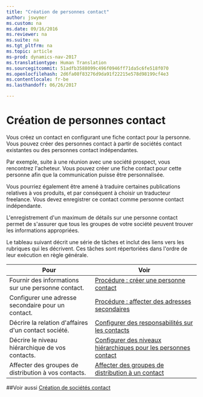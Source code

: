 ```yaml
---
title: "Création de personnes contact"
author: jswymer
ms.custom: na
ms.date: 09/16/2016
ms.reviewer: na
ms.suite: na
ms.tgt_pltfrm: na
ms.topic: article
ms-prod: dynamics-nav-2017
ms.translationtype: Human Translation
ms.sourcegitcommit: 51adfb3588099c496f0946ff71da5c6fe518f070
ms.openlocfilehash: 2d6fa08f83276d9da91f22215e578d98199cf4e3
ms.contentlocale: fr-be
ms.lasthandoff: 06/26/2017

---
```

# <a name="create-contact-persons"></a>Création de personnes contact
Vous créez un contact en configurant une fiche contact pour la personne. Vous pouvez créer des personnes contact à partir de sociétés contact existantes ou des personnes contact indépendantes.

Par exemple, suite à une réunion avec une société prospect, vous rencontrez l'acheteur. Vous pouvez créer une fiche contact pour cette personne afin que la communication puisse être personnalisée.

Vous pourriez également être amené à traduire certaines publications relatives à vos produits, et par conséquent à choisir un traducteur freelance. Vous devez enregistrer ce contact comme personne contact indépendante.

L'enregistrement d'un maximum de détails sur une personne contact permet de s'assurer que tous les groupes de votre société peuvent trouver les informations appropriées.

Le tableau suivant décrit une série de tâches et inclut des liens vers les rubriques qui les décrivent. Ces tâches sont répertoriées dans l'ordre de leur exécution en règle générale.

|Pour |Voir |
|---|----|
|Fournir des informations sur une personne contact.|[Procédure : créer une personne contact](marketing-how-create-contact-persons.md)|
|Configurer une adresse secondaire pour un contact.|[Procédure : affecter des adresses secondaires](marketing-how-assign-alternative-address.md)|
|Décrire la relation d'affaires d'un contact société.|[Configurer des responsabilités sur les contacts](marketing-job-responsibilities.md)|
|Décrire le niveau hiérarchique de vos contacts.|[Configurer des niveaux hiérarchiques pour les personnes contact](marketing-organizational-levels.md)|
|Affecter des groupes de distribution à vos contacts.|[Affecter des groupes de distribution à un contact](marketing-mailing-groups.md#assign-mailing-groups-to-a-contact)|

##<a name="see-also"></a>Voir aussi
[Création de sociétés contact](marketing-create-contact-companies.md)

